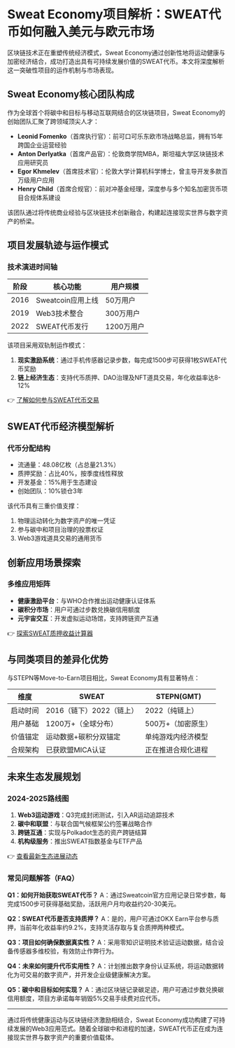# Sweat Economy项目解析：SWEAT代币如何融入美元与欧元市场

区块链技术正在重塑传统经济模式，Sweat Economy通过创新性地将运动健康与加密经济结合，成功打造出具有可持续发展价值的SWEAT代币。本文将深度解析这一突破性项目的运作机制与市场表现。

## Sweat Economy核心团队构成

作为全球首个将碳中和目标与移动互联网结合的区块链项目，Sweat Economy的创始团队汇聚了跨领域顶尖人才：

- **Leonid Fomenko**（首席执行官）：前可口可乐东欧市场战略总监，拥有15年跨国企业运营经验
- **Anton Derlyatka**（首席产品官）：伦敦商学院MBA，斯坦福大学区块链技术应用研究员
- **Egor Khmelev**（首席技术官）：伦敦大学计算机科学博士，曾主导开发多款百万级用户应用
- **Henry Child**（首席合规官）：前对冲基金经理，深度参与多个知名加密货币项目合规体系建设

该团队通过将传统商业经验与区块链技术创新融合，构建起连接现实世界与数字资产的桥梁。

## 项目发展轨迹与运作模式

### 技术演进时间轴
| 阶段 | 核心功能 | 用户规模 |
|------|---------|---------|
| 2016 | Sweatcoin应用上线 | 50万用户 |
| 2019 | Web3技术整合 | 300万用户 |
| 2022 | SWEAT代币发行 | 1200万用户 |

该项目采用双轨制运作模式：
1. **现实激励系统**：通过手机传感器记录步数，每完成1500步可获得1枚SWEAT代币奖励
2. **链上经济生态**：支持代币质押、DAO治理及NFT道具交易，年化收益率达8-12%

👉 [了解如何参与SWEAT代币交易](https://bit.ly/okx_welcome)

## SWEAT代币经济模型解析

### 代币分配结构
- 流通量：48.08亿枚（占总量21.3%）
- 质押奖励：占比40%，按季度线性释放
- 开发基金：15%用于生态建设
- 创始团队：10%锁仓3年

该代币具有三重价值支撑：
1. 物理运动转化为数字资产的唯一凭证
2. 参与碳中和项目治理的投票权证
3. Web3游戏道具交易的通用货币

## 创新应用场景探索

### 多维应用矩阵
- **健康激励平台**：与WHO合作推出运动健康认证体系
- **碳积分市场**：用户可通过步数兑换碳信用额度
- **元宇宙交互**：开发虚拟运动场馆，支持跨链资产互通

👉 [探索SWEAT质押收益计算器](https://bit.ly/okx_welcome)

## 与同类项目的差异化优势

与STEPN等Move-to-Earn项目相比，Sweat Economy具有显著特点：

| 维度        | SWEAT                | STEPN(GMT)           |
|-------------|----------------------|----------------------|
| 启动时间    | 2016（链下）2022（链上） | 2022（纯链上）       |
| 用户基础    | 1200万+（全球分布）   | 500万+（加密原生）   |
| 价值锚定    | 运动数据+碳积分双锚定 | 单纯游戏内经济模型   |
| 合规架构    | 已获欧盟MICA认证     | 正在推进合规化进程   |

## 未来生态发展规划

### 2024-2025路线图
1. **Web3运动游戏**：Q3完成封闭测试，引入AR运动追踪技术
2. **碳中和联盟**：与联合国气候框架公约签署战略合作
3. **跨链互通**：实现与Polkadot生态的资产跨链结算
4. **机构级服务**：推出SWEAT指数基金与ETF产品

👉 [查看最新生态进展动态](https://bit.ly/okx_welcome)

### 常见问题解答（FAQ）

**Q1：如何开始获取SWEAT代币？**
A：通过Sweatcoin官方应用记录日常步数，每完成1500步可获得基础奖励，活跃用户月均收益约20-30美元。

**Q2：SWEAT代币是否支持质押？**
A：是的，用户可通过OKX Earn平台参与质押，当前年化收益率约9.2%，支持灵活存取与复合质押两种模式。

**Q3：项目如何确保数据真实性？**
A：采用零知识证明技术验证运动数据，结合设备传感器多维校验，有效防止作弊行为。

**Q4：未来如何提升代币实用性？**
A：计划推出数字身份认证系统，将运动数据转化为可交易的数字资产，并开发企业级健康解决方案。

**Q5：碳中和目标如何实现？**
A：通过区块链记录碳足迹，用户可通过步数兑换碳信用额度，项目方承诺每年销毁5%交易手续费对应代币。

---

通过将传统健康运动与区块链经济激励相结合，Sweat Economy成功构建了可持续发展的Web3应用范式。随着全球碳中和进程的加速，SWEAT代币正在成为连接现实世界与数字资产的重要价值载体。